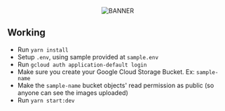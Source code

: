 <p align="center">
  <img src="https://user-images.githubusercontent.com/77505989/192952109-97272b53-bc26-4288-82e7-cafc3e72170c.png" alt="BANNER" />
</p>

## Working

- Run `yarn install`
- Setup `.env`, using sample provided at `sample.env`
- Run `gcloud auth application-default login`
- Make sure you create your Google Cloud Storage Bucket. Ex: `sample-name`
- Make the `sample-name` bucket objects' read permission as public (so anyone can see the images uploaded)
- Run `yarn start:dev`


<!--
## Deploy setup

- Install gcloud sdk
- Add your `keys.json` at `~/.config/gcloud`
- Make sure you create your gcs bucket. Ex: `sample-name`
- Make the `sample-name` gcs bucket objects' read permission as public
- Run `gcloud auth application-default login`
- Run `gcloud app deploy deploy.yml`
-->
